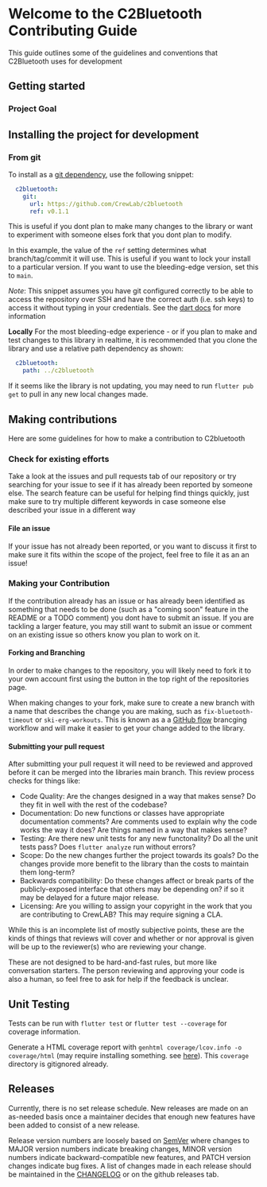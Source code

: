 

# Welcome to the C2Bluetooth Contributing Guide

This guide outlines some of the guidelines and conventions that C2Bluetooth uses for development

## Getting started
### Project Goal


## Installing the project for development

### From git

To install as a [git dependency](https://dart.dev/tools/pub/dependencies#git-packages), use the following snippet:

```yaml
  c2bluetooth:
    git:
      url: https://github.com/CrewLab/c2bluetooth
      ref: v0.1.1
```

This is useful if you dont plan to make many changes to the library or want to experiment with someone elses fork that you dont plan to modify.

In this example, the value of the `ref` setting determines what branch/tag/commit it will use. This is useful if you want to lock your install to a particular version. If you want to use the bleeding-edge version, set this to `main`.

*Note*: This snippet assumes you have git configured correctly to be able to access the repository over SSH and have the correct auth (i.e. ssh keys) to access it without typing in your credentials. See the [dart docs](https://dart.dev/tools/pub/dependencies#git-packages) for more information 

**Locally**
For the most bleeding-edge experience - or if you plan to make and test changes to this library in realtime, it is recommended that you clone the library and use a relative path dependency as shown:

```yaml
  c2bluetooth:
    path: ../c2bluetooth
```

If it seems like the library is not updating, you may need to run `flutter pub get` to pull in any new local changes made.

## Making contributions

Here are some guidelines for how to make a contribution to C2bluetooth

### Check for existing efforts

Take a look at the issues and pull requests tab of our repository or try searching for your issue to see if it has already been reported by someone else. The search feature can be useful for helping find things quickly, just make sure to try multiple different keywords in case someone else described your issue in a different way

#### File an issue

If your issue has not already been reported, or you want to discuss it first to make sure it fits within the scope of the project, feel free to file it as an an issue!


### Making your Contribution
If the contribution already has an issue or has already been identified as something that needs to be done (such as a "coming soon" feature in the README or a TODO comment) you dont have to submit an issue. If you are tackling a larger feature, you may still want to submit an issue or comment on an existing issue so others know you plan to work on it.

#### Forking and Branching

In order to make changes to the repository, you will likely need to fork it to your own account first using the button in the top right of the repositories page.

When making changes to your fork, make sure to create a new branch with a name that describes the change you are making, such as `fix-bluetooth-timeout` or `ski-erg-workouts`. This is known as a a [GitHub flow](https://docs.github.com/en/get-started/quickstart/github-flow) brancging workflow and will make it easier to get your change added to the library.

#### Submitting your pull request

After submitting your pull request it will need to be reviewed and approved before it can be merged into the libraries main branch. This review process checks for things like:
- Code Quality: Are the changes designed in a way that makes sense? Do they fit in well with the rest of the codebase?
- Documentation:  Do new functions or classes have appropriate documentation comments? Are comments used to explain why the code works the way it does? Are things named in a way that makes sense?
- Testing: Are there new unit tests for any new functonality? Do all the unit tests pass? Does `flutter analyze` run without errors?
- Scope: Do the new changes further the project towards its goals? Do the changes provide more benefit to the library than the costs to maintain them long-term?
- Backwards compatibility: Do these changes affect or break parts of the publicly-exposed interface that others may be depending on? if so it may be delayed for a future major release.
- Licensing: Are you willing to assign your copyright in the work that you are contributing to CrewLAB? This may require signing a CLA.

While this is an incomplete list of mostly subjective points, these are the kinds of things that reviews will cover and whether or nor approval is given will be up to the reviewer(s) who are reviewing your change.

These are not designed to be hard-and-fast rules, but more like conversation starters. The person reviewing and approving your code is also a human, so feel free to ask for help if the feedback is unclear.


## Unit Testing
Tests can be run with `flutter test` or `flutter test --coverage` for coverage information.

Generate a HTML coverage report with `genhtml coverage/lcov.info -o coverage/html` (may require installing something. see [here](https://stackoverflow.com/questions/50789578/how-can-the-code-coverage-data-from-flutter-tests-be-displayed)). This `coverage` directory is gitignored already.


## Releases
Currently, there is no set release schedule. New releases are made on an as-needed basis once a maintainer decides that enough new features have been added to consist of a new release. 

Release version numbers are loosely based on [SemVer](https://semver.org/) where changes to MAJOR version numbers indicate breaking changes, MINOR version numbers indicate backward-compatible new features, and PATCH version changes indicate bug fixes. A list of changes made in each release should be maintained in the [CHANGELOG](CHANGELOG.md) or on the github releases tab.




<!-- TODO: set up issue and PR templates -->